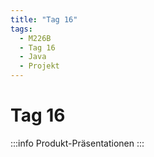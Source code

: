 ```yaml
---
title: "Tag 16"
tags:
  - M226B
  - Tag 16
  - Java
  - Projekt
---
```


# Tag 16

:::info
Produkt-Präsentationen
:::

